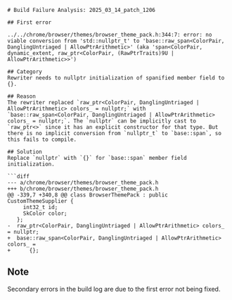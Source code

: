 ```
# Build Failure Analysis: 2025_03_14_patch_1206

## First error

../../chrome/browser/themes/browser_theme_pack.h:344:7: error: no viable conversion from 'std::nullptr_t' to 'base::raw_span<ColorPair, DanglingUntriaged | AllowPtrArithmetic>' (aka 'span<ColorPair, dynamic_extent, raw_ptr<ColorPair, (RawPtrTraits)9U | AllowPtrArithmetic>>')

## Category
Rewriter needs to nullptr initialization of spanified member field to {}.

## Reason
The rewriter replaced `raw_ptr<ColorPair, DanglingUntriaged | AllowPtrArithmetic> colors_ = nullptr;` with `base::raw_span<ColorPair, DanglingUntriaged | AllowPtrArithmetic> colors_ = nullptr;`. The `nullptr` can be implicitly cast to `raw_ptr<>` since it has an explicit constructor for that type. But there is no implicit conversion from `nullptr_t` to `base::span`, so this fails to compile.

## Solution
Replace `nullptr` with `{}` for `base::span` member field initialization.

```diff
--- a/chrome/browser/themes/browser_theme_pack.h
+++ b/chrome/browser/themes/browser_theme_pack.h
@@ -339,7 +340,8 @@ class BrowserThemePack : public CustomThemeSupplier {
     int32_t id;
     SkColor color;
   };
-  raw_ptr<ColorPair, DanglingUntriaged | AllowPtrArithmetic> colors_ = nullptr;
+  base::raw_span<ColorPair, DanglingUntriaged | AllowPtrArithmetic> colors_ =
+      {};

```

## Note
Secondary errors in the build log are due to the first error not being fixed.